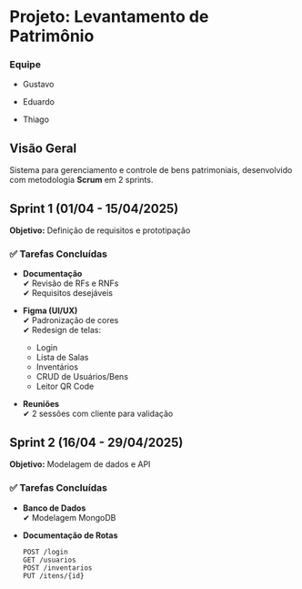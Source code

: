 # Projeto: Levantamento de Patrimônio 

### Equipe
- Gustavo

- Eduardo

- Thiago

## Visão Geral  
Sistema para gerenciamento e controle de bens patrimoniais, desenvolvido com metodologia **Scrum** em 2 sprints.  

## Sprint 1 (01/04 - 15/04/2025)  
**Objetivo:** Definição de requisitos e prototipação  

### ✅ Tarefas Concluídas  
- **Documentação**  
  ✔ Revisão de RFs e RNFs  
  ✔ Requisitos desejáveis  

- **Figma (UI/UX)**  
  ✔ Padronização de cores  
  ✔ Redesign de telas:  
    - Login  
    - Lista de Salas  
    - Inventários  
    - CRUD de Usuários/Bens  
    - Leitor QR Code  

- **Reuniões**  
  ✔ 2 sessões com cliente para validação  

## Sprint 2 (16/04 - 29/04/2025)  
**Objetivo:** Modelagem de dados e API  

### ✅ Tarefas Concluídas  
- **Banco de Dados**  
  ✔ Modelagem MongoDB  

- **Documentação de Rotas**  
  ```plaintext
  POST /login  
  GET /usuarios  
  POST /inventarios  
  PUT /itens/{id}  


